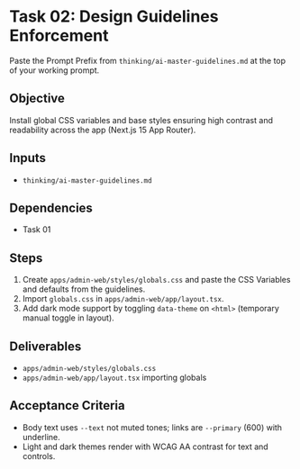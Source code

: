 # Task 02: Design Guidelines Enforcement

Paste the Prompt Prefix from `thinking/ai-master-guidelines.md` at the top of your working prompt.

## Objective
Install global CSS variables and base styles ensuring high contrast and readability across the app (Next.js 15 App Router).

## Inputs
- `thinking/ai-master-guidelines.md`

## Dependencies
- Task 01

## Steps
1. Create `apps/admin-web/styles/globals.css` and paste the CSS Variables and defaults from the guidelines.
2. Import `globals.css` in `apps/admin-web/app/layout.tsx`.
3. Add dark mode support by toggling `data-theme` on `<html>` (temporary manual toggle in layout).

## Deliverables
- `apps/admin-web/styles/globals.css`
- `apps/admin-web/app/layout.tsx` importing globals

## Acceptance Criteria
- Body text uses `--text` not muted tones; links are `--primary` (600) with underline.
- Light and dark themes render with WCAG AA contrast for text and controls.
